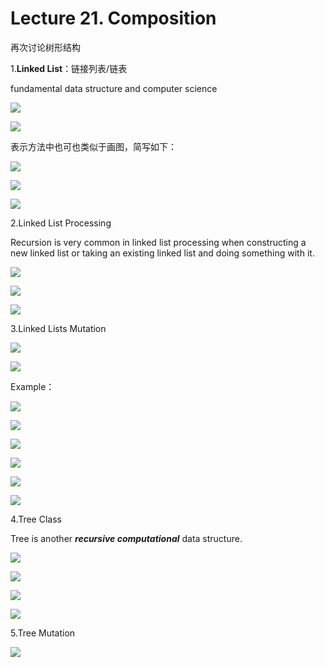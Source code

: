 # Lecture 21. Composition

再次讨论树形结构

1.**Linked List**：链接列表/链表

fundamental data structure and computer science

![](image/image_NVxaHNcPYW.png)

![](image/1677855919430_AdteybxjO-.png)

表示方法中也可也类似于画图，简写如下：

![](image/1677855989618_OsbhiMqoLU.png)

![](image/image_wbT6LkWiiY.png)

![](image/1677856767461_NrD8tOLHzG.png)

2.Linked List Processing

Recursion is very common in linked list processing when constructing a new linked list or taking an existing linked list and doing something with it.

![](image/image_TgxyzSwZQj.png)

![](image/1677895609945_lootbdi_j6.png)

![](image/1677895715472_xuOHoRaq9m.png)

3.Linked Lists Mutation

![](image/image_--gsjFysQT.png)

![](image/image_soHyMRl05I.png)

Example：

![](image/1677896740731_BnP_YnvQnN.png)

![](image/1677896778749_OlMTC0u560.png)

![](image/1677896823396_7k2kjosEod.png)

![](image/1677896859138_X0uPOLMsVd.png)

![](image/1677896893059_RODtKg2Azz.png)

![](image/1677897301830_-VVo2X4D8D.png)

4.Tree Class

Tree is another ***recursive computational*** data structure.

![](image/1677897765328_-8X_bv81v_.png)

![](image/image_xrxJOsbbZD.png)

![](image/image_Hoqc-OuPSj.png)

![](image/1677898766079_BJ0d4B7pJJ.png)

5.Tree Mutation

![](image/image_Dj8nVKq00G.png)
